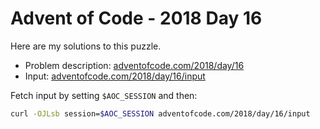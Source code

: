 # Advent of Code - 2018 Day 16
Here are my solutions to this puzzle.

* Problem description: [adventofcode.com/2018/day/16](https://adventofcode.com/2018/day/16)
* Input: [adventofcode.com/2018/day/16/input](https://adventofcode.com/2018/day/16/input)

Fetch input by setting `$AOC_SESSION` and then:
```bash
curl -OJLsb session=$AOC_SESSION adventofcode.com/2018/day/16/input
```
